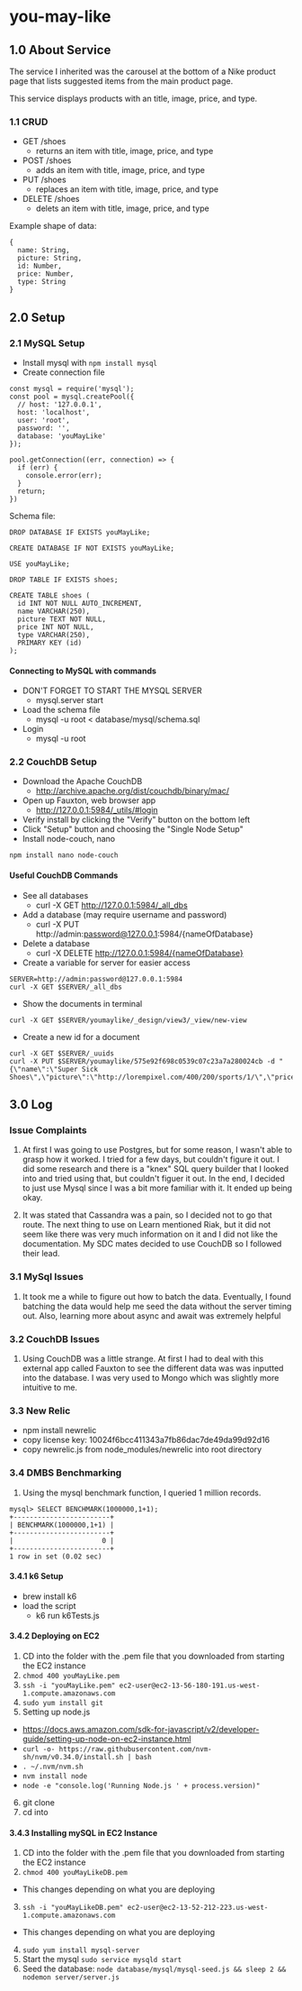 # you-may-like

## 1.0 About Service
The service I inherited was the carousel at the bottom of a Nike product page that lists suggested items from the main product page. 

This service displays products with an title, image, price, and type.

### 1.1 CRUD
* GET /shoes
  * returns an item with title, image, price, and type
* POST /shoes
  * adds an item with title, image, price, and type
* PUT /shoes
  * replaces an item with title, image, price, and type
* DELETE /shoes
  * delets an item with title, image, price, and type

Example shape of data:

```
{
  name: String,
  picture: String,
  id: Number,
  price: Number,
  type: String
}
```

## 2.0 Setup
### 2.1 MySQL Setup
* Install mysql with `npm install mysql`
* Create connection file
```
const mysql = require('mysql');
const pool = mysql.createPool({
  // host: '127.0.0.1',
  host: 'localhost',
  user: 'root',
  password: '',
  database: 'youMayLike'
});

pool.getConnection((err, connection) => {
  if (err) {
    console.error(err);
  }
  return;
})
```
Schema file:
```
DROP DATABASE IF EXISTS youMayLike;

CREATE DATABASE IF NOT EXISTS youMayLike;

USE youMayLike;

DROP TABLE IF EXISTS shoes;

CREATE TABLE shoes (
  id INT NOT NULL AUTO_INCREMENT,
  name VARCHAR(250),
  picture TEXT NOT NULL,
  price INT NOT NULL,
  type VARCHAR(250),
  PRIMARY KEY (id)
);
```
#### Connecting to MySQL with commands
* DON'T FORGET TO START THE MYSQL SERVER
  * mysql.server start
* Load the schema file
  * mysql -u root < database/mysql/schema.sql
* Login
  * mysql -u root

### 2.2 CouchDB Setup
* Download the Apache CouchDB 
  * http://archive.apache.org/dist/couchdb/binary/mac/
* Open up Fauxton, web browser app
  * http://127.0.0.1:5984/_utils/#login
* Verify install by clicking the "Verify" button on the bottom left
* Click "Setup" button and choosing the "Single Node Setup"
* Install node-couch, nano
```
npm install nano node-couch
```
#### Useful CouchDB Commands
* See all databases
  * curl -X GET http://127.0.0.1:5984/_all_dbs
* Add a database (may require username and password)
  * curl -X PUT http://admin:password@127.0.0.1:5984/{nameOfDatabase}
* Delete a database
  * curl -X DELETE http://127.0.0.1:5984/{nameOfDatabase}
* Create a variable for server for easier access
```
SERVER=http://admin:password@127.0.0.1:5984
curl -X GET $SERVER/_all_dbs
```
* Show the documents in terminal
```
curl -X GET $SERVER/youmaylike/_design/view3/_view/new-view
```
* Create a new id for a document
```
curl -X GET $SERVER/_uuids
curl -X PUT $SERVER/youmaylike/575e92f698c0539c07c23a7a280024cb -d "{\"name\":\"Super Sick Shoes\",\"picture\":\"http://lorempixel.com/400/200/sports/1/\",\"price\":75,\"type\":\"metal\"}"
```

## 3.0 Log 

### Issue Complaints
1.  At first I was going to use Postgres, but for some reason, I wasn't able to grasp how it worked. I tried for a few days, but couldn't figure it out. I did some research and there is a "knex" SQL query builder that I looked into and tried using that, but couldn't figuer it out. In the end, I decided to just use Mysql since I was a bit more familiar with it. It ended up being okay. 

2. It was stated that Cassandra was a pain, so I decided not to go that route. The next thing to use on Learn mentioned Riak, but it did not seem like there was very much information on it and I did not like the documentation. My SDC mates decided to use CouchDB so I followed their lead.

### 3.1 MySql Issues

1.  It took me a while to figure out how to batch the data. Eventually, I found batching the data would help me seed the data without the server timing out. Also, learning more about async and await was extremely helpful

### 3.2 CouchDB Issues

1.  Using CouchDB was a little strange. At first I had to deal with this external app called Fauxton to see the different data was was inputted into the database. I was very used to Mongo which was slightly more intuitive to me. 

### 3.3 New Relic

- npm install newrelic
- copy license key: 10024f6bcc411343a7fb86dac7de49da99d92d16
- copy newrelic.js from node_modules/newrelic into root directory


### 3.4 DMBS Benchmarking

1. Using the mysql benchmark function, I queried 1 million records.

```
mysql> SELECT BENCHMARK(1000000,1+1);
+------------------------+
| BENCHMARK(1000000,1+1) |
+------------------------+
|                      0 |
+------------------------+
1 row in set (0.02 sec)
```
#### 3.4.1 k6 Setup

- brew install k6
- load the script
  - k6 run k6Tests.js

#### 3.4.2 Deploying on EC2

1.  CD into the folder with the .pem file that you downloaded from starting the EC2 instance
2.  ```chmod 400 youMayLike.pem```
3.  ```ssh -i "youMayLike.pem" ec2-user@ec2-13-56-180-191.us-west-1.compute.amazonaws.com```
4.  ```sudo yum install git```
5.  Setting up node.js
  * https://docs.aws.amazon.com/sdk-for-javascript/v2/developer-guide/setting-up-node-on-ec2-instance.html
  * ```curl -o- https://raw.githubusercontent.com/nvm-sh/nvm/v0.34.0/install.sh | bash```
  * ```. ~/.nvm/nvm.sh```
  * ```nvm install node```
  * ```node -e "console.log('Running Node.js ' + process.version)"```
6.  git clone <repo>
7.  cd into <repo>

#### 3.4.3 Installing mySQL in EC2 Instance

1.  CD into the folder with the .pem file that you downloaded from starting the EC2 instance
2.  ```chmod 400 youMayLikeDB.pem```
  * This changes depending on what you are deploying
3.  ```ssh -i "youMayLikeDB.pem" ec2-user@ec2-13-52-212-223.us-west-1.compute.amazonaws.com```
  * This changes depending on what you are deploying
4.  ```sudo yum install mysql-server```
5.  Start the mysql ```sudo service mysqld start```
6.  Seed the database: ```node database/mysql/mysql-seed.js && sleep 2 && nodemon server/server.js```